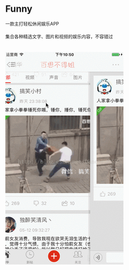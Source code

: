 # Funny
一款主打轻松休闲娱乐APP
####
集合各种精选文字、图片和视频的娱乐内容，不容错过
#
![image](https://github.com/dawnhin/Funny/blob/master/1.gif)

